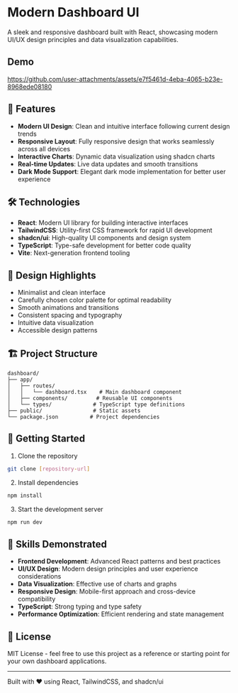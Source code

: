 # Modern Dashboard UI

A sleek and responsive dashboard built with React, showcasing modern UI/UX design principles and data visualization capabilities.

## Demo
https://github.com/user-attachments/assets/e7f5461d-4eba-4065-b23e-8968ede08180

## 🚀 Features

- **Modern UI Design**: Clean and intuitive interface following current design trends
- **Responsive Layout**: Fully responsive design that works seamlessly across all devices
- **Interactive Charts**: Dynamic data visualization using shadcn charts
- **Real-time Updates**: Live data updates and smooth transitions
- **Dark Mode Support**: Elegant dark mode implementation for better user experience

## 🛠️ Technologies

- **React**: Modern UI library for building interactive interfaces
- **TailwindCSS**: Utility-first CSS framework for rapid UI development
- **shadcn/ui**: High-quality UI components and design system
- **TypeScript**: Type-safe development for better code quality
- **Vite**: Next-generation frontend tooling

## 🎨 Design Highlights

- Minimalist and clean interface
- Carefully chosen color palette for optimal readability
- Smooth animations and transitions
- Consistent spacing and typography
- Intuitive data visualization
- Accessible design patterns

## 🏗️ Project Structure

```
dashboard/
├── app/
│   ├── routes/
│   │   └── dashboard.tsx    # Main dashboard component
│   ├── components/         # Reusable UI components
│   └── types/             # TypeScript type definitions
├── public/                # Static assets
└── package.json          # Project dependencies
```

## 🚀 Getting Started

1. Clone the repository
```bash
git clone [repository-url]
```

2. Install dependencies
```bash
npm install
```

3. Start the development server
```bash
npm run dev
```

## 🎯 Skills Demonstrated

- **Frontend Development**: Advanced React patterns and best practices
- **UI/UX Design**: Modern design principles and user experience considerations
- **Data Visualization**: Effective use of charts and graphs
- **Responsive Design**: Mobile-first approach and cross-device compatibility
- **TypeScript**: Strong typing and type safety
- **Performance Optimization**: Efficient rendering and state management

## 📝 License

MIT License - feel free to use this project as a reference or starting point for your own dashboard applications.

---

Built with ❤️ using React, TailwindCSS, and shadcn/ui
